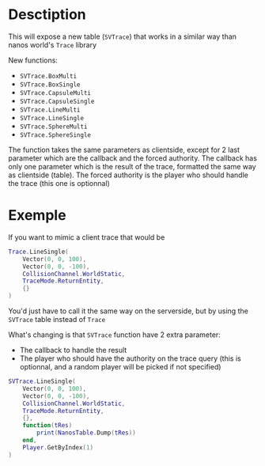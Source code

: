 # Desctiption
This will expose a new table (`SVTrace`) that works in a similar way than nanos world's `Trace` library

New functions:
- `SVTrace.BoxMulti`
- `SVTrace.BoxSingle`
- `SVTrace.CapsuleMulti`
- `SVTrace.CapsuleSingle`
- `SVTrace.LineMulti`
- `SVTrace.LineSingle`
- `SVTrace.SphereMulti`
- `SVTrace.SphereSingle`

The function takes the same parameters as clientside, except for 2 last parameter which are the callback and the forced authority.
The callback has only one parameter which is the result of the trace, formatted the same way as clientside (table).
The forced authority is the player who should handle the trace (this one is optionnal)

# Exemple

If you want to mimic a client trace that would be
```lua
Trace.LineSingle(
    Vector(0, 0, 100),
    Vector(0, 0, -100),
    CollisionChannel.WorldStatic,
    TraceMode.ReturnEntity,
    {}
)
```

You'd just have to call it the same way on the serverside, but by using the `SVTrace` table instead of `Trace`

What's changing is that `SVTrace` function have 2 extra parameter:
- The callback to handle the result
- The player who should have the authority on the trace query (this is optionnal, and a random player will be picked if not specified)

```lua
SVTrace.LineSingle(
    Vector(0, 0, 100),
    Vector(0, 0, -100),
    CollisionChannel.WorldStatic,
    TraceMode.ReturnEntity,
    {},
    function(tRes)
        print(NanosTable.Dump(tRes))
    end,
    Player.GetByIndex(1)
)
```
